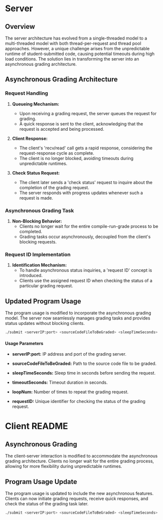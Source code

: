 # Server

## Overview

The server architecture has evolved from a single-threaded model to a multi-threaded model with both thread-per-request and thread pool approaches. However, a unique challenge arises from the unpredictable runtime of student-submitted code, causing potential timeouts during high load conditions. The solution lies in transforming the server into an asynchronous grading architecture.

## Asynchronous Grading Architecture

### Request Handling

1. **Queueing Mechanism:**
   - Upon receiving a grading request, the server queues the request for grading.
   - A quick response is sent to the client, acknowledging that the request is accepted and being processed.

2. **Client Response:**
   - The client's 'recv/read' call gets a rapid response, considering the request-response cycle as complete.
   - The client is no longer blocked, avoiding timeouts during unpredictable runtimes.

3. **Check Status Request:**
   - The client later sends a 'check status' request to inquire about the completion of the grading request.
   - The server responds with progress updates whenever such a request is made.

### Asynchronous Grading Task

1. **Non-Blocking Behavior:**
   - Clients no longer wait for the entire compile-run-grade process to be completed.
   - Grading tasks occur asynchronously, decoupled from the client's blocking requests.

### Request ID Implementation

1. **Identification Mechanism:**
   - To handle asynchronous status inquiries, a 'request ID' concept is introduced.
   - Clients use the assigned request ID when checking the status of a particular grading request.

## Updated Program Usage

The program usage is modified to incorporate the asynchronous grading model. The server now seamlessly manages grading tasks and provides status updates without blocking clients.

```bash
./submit <serverIP:port> <sourceCodeFileToBeGraded> <sleepTimeSeconds> <timeoutSeconds> <loopNum> <requestID>
```
#### Usage Parameters

- **serverIP:port:** IP address and port of the grading server.

- **sourceCodeFileToBeGraded:** Path to the source code file to be graded.

- **sleepTimeSeconds:** Sleep time in seconds before sending the request.

- **timeoutSeconds:** Timeout duration in seconds.

- **loopNum:** Number of times to repeat the grading request.

- **requestID:** Unique identifier for checking the status of the grading request.


# Client README

## Asynchronous Grading

The client-server interaction is modified to accommodate the asynchronous grading architecture. Clients no longer wait for the entire grading process, allowing for more flexibility during unpredictable runtimes.

## Program Usage Update

The program usage is updated to include the new asynchronous features. Clients can now initiate grading requests, receive quick responses, and check the status of the grading task later.

```bash
./submit <serverIP:port> <sourceCodeFileToBeGraded> <sleepTimeSeconds> <timeoutSeconds> <loopNum> <requestID>
```


